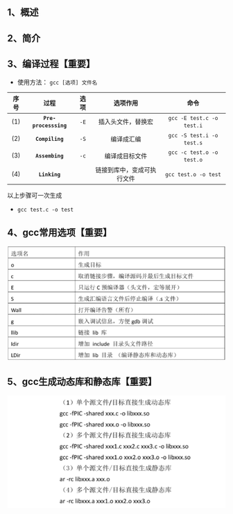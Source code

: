## 1、概述


## 2、简介


## 3、编译过程【重要】
- 使用方法：
`gcc [选项] 文件名`

|序号|过程|选项|选项作用|命令|
|:-:|:-:|:-:|:-:|:-:|
|(1)|**`Pre-processsing`**|`-E`|插入头文件，替换宏|`gcc -E test.c -o test.i`|
|(2)|**`Compiling`**|`-S`|编译成汇编|`gcc -S test.i -o test.s`|
|(3)|**`Assembing`**|`-c`|编译成目标文件|`gcc -c test.o -o test.o`|
|(4)|**`Linking`**||链接到库中，变成可执行文件|`gcc test.o -o test`|
以上步骤可一次生成
- `gcc test.c -o test`

## 4、gcc常用选项【重要】

![图 4](../images/6b1b14885a4d40f2404b52244e406474a1e532ccd2714bcb2f09380f6dd891d3.png)  

## 5、gcc生成动态库和静态库【重要】
![图 6](../images/02e85899b57381d5e03a50d60bac473bbfa450449b80f57a65c15487dc099a18.png)  

